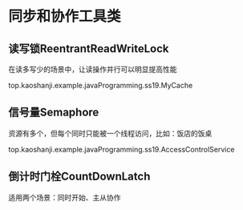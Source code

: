 #   同步和协作工具类

##  读写锁ReentrantReadWriteLock

在读多写少的场景中，让读操作并行可以明显提高性能

top.kaoshanji.example.javaProgramming.ss19.MyCache

##  信号量Semaphore

资源有多个，但每个同时只能被一个线程访问，比如：饭店的饭桌

top.kaoshanji.example.javaProgramming.ss19.AccessControlService

##  倒计时门栓CountDownLatch

适用两个场景：同时开始、主从协作













